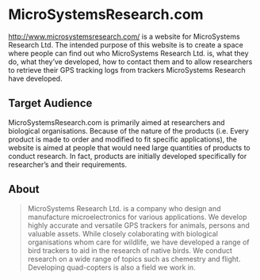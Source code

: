 # MicroSystemsResearch.com

http://www.microsystemsresearch.com/ is a website for MicroSystems Research Ltd. The intended purpose of this website is to create a space where people can find out who MicroSystems Research Ltd. is, what they do, what they’ve developed, how to contact them and to allow researchers to retrieve their GPS tracking logs from trackers MicroSystems Research have developed.

## Target Audience

MicroSystemsResearch.com is primarily aimed at researchers and biological organisations. Because of the nature of the products (i.e. Every product is made to order and modified to fit specific applications), the website is aimed at people that would need large quantities of products to conduct research. In fact, products are initially developed specifically for researcher’s and their requirements.

## About

> MicroSystems Research Ltd. is a company who design and manufacture microelectronics for various applications. We develop highly accurate and versatile GPS trackers for animals, persons and valuable assets. While closely colaborating with biological organisations whom care for wildlife, we have developed a range of bird trackers to aid in the research of native birds. We conduct research on a wide range of topics such as chemestry and flight. Developing quad-copters is also a field we work in.